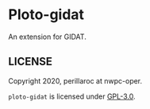# Ploto-gidat

An extension for GIDAT.

## LICENSE

Copyright 2020, perillaroc at nwpc-oper.

`ploto-gidat` is licensed under [GPL-3.0](./LICENSE.md).